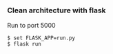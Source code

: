 ### Clean architecture with flask

Run to port 5000

```shell
$ set FLASK_APP=run.py
$ flask run
```

